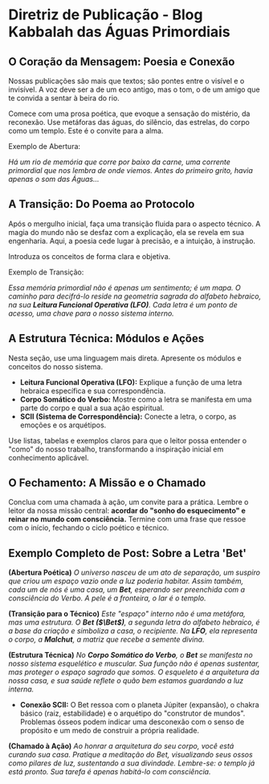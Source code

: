 # Diretriz de Publicação - Blog Kabbalah das Águas Primordiais

## O Coração da Mensagem: Poesia e Conexão

Nossas publicações são mais que textos; são pontes entre o visível e o invisível. A voz deve ser a de um eco antigo, mas o tom, o de um amigo que te convida a sentar à beira do rio.

Comece com uma prosa poética, que evoque a sensação do mistério, da reconexão. Use metáforas das águas, do silêncio, das estrelas, do corpo como um templo. Este é o convite para a alma.

Exemplo de Abertura:

*Há um rio de memória que corre por baixo da carne, uma corrente primordial que nos lembra de onde viemos. Antes do primeiro grito, havia apenas o som das Águas...*

## A Transição: Do Poema ao Protocolo

Após o mergulho inicial, faça uma transição fluida para o aspecto técnico. A magia do mundo não se desfaz com a explicação, ela se revela em sua engenharia. Aqui, a poesia cede lugar à precisão, e a intuição, à instrução.

Introduza os conceitos de forma clara e objetiva.

Exemplo de Transição:

*Essa memória primordial não é apenas um sentimento; é um mapa. O caminho para decifrá-lo reside na geometria sagrada do alfabeto hebraico, na sua **Leitura Funcional Operativa (LFO)**. Cada letra é um ponto de acesso, uma chave para o nosso sistema interno.*

## A Estrutura Técnica: Módulos e Ações

Nesta seção, use uma linguagem mais direta. Apresente os módulos e conceitos do nosso sistema.

-   **Leitura Funcional Operativa (LFO):** Explique a função de uma letra hebraica específica e sua correspondência.
-   **Corpo Somático do Verbo:** Mostre como a letra se manifesta em uma parte do corpo e qual a sua ação espiritual.
-   **SCII (Sistema de Correspondência):** Conecte a letra, o corpo, as emoções e os arquétipos.

Use listas, tabelas e exemplos claros para que o leitor possa entender o "como" do nosso trabalho, transformando a inspiração inicial em conhecimento aplicável.

## O Fechamento: A Missão e o Chamado

Conclua com uma chamada à ação, um convite para a prática. Lembre o leitor da nossa missão central: **acordar do "sonho do esquecimento" e reinar no mundo com consciência.** Termine com uma frase que ressoe com o início, fechando o ciclo poético e técnico.

## Exemplo Completo de Post: Sobre a Letra 'Bet'

**(Abertura Poética)**
*O universo nasceu de um ato de separação, um suspiro que criou um espaço vazio onde a luz poderia habitar. Assim também, cada um de nós é uma casa, um **Bet**, esperando ser preenchida com a consciência do Verbo. A pele é a fronteira, o lar é o templo.*

**(Transição para o Técnico)**
*Este "espaço" interno não é uma metáfora, mas uma estrutura. O **Bet ($\Bet$)**, a segunda letra do alfabeto hebraico, é a base da criação e simboliza a casa, o recipiente. Na **LFO**, ela representa o corpo, a **Malchut**, a matriz que recebe a semente divina.*

**(Estrutura Técnica)**
*No **Corpo Somático do Verbo**, o **Bet** se manifesta no nosso sistema esquelético e muscular. Sua função não é apenas sustentar, mas proteger o espaço sagrado que somos. O esqueleto é a arquitetura da nossa casa, e sua saúde reflete o quão bem estamos guardando a luz interna.*
-   **Conexão SCII:** O Bet ressoa com o planeta Júpiter (expansão), o chakra básico (raiz, estabilidade) e o arquétipo do "construtor de mundos". Problemas ósseos podem indicar uma desconexão com o senso de propósito e um medo de construir a própria realidade.

**(Chamado à Ação)**
*Ao honrar a arquitetura do seu corpo, você está curando sua casa. Pratique a meditação do Bet, visualizando seus ossos como pilares de luz, sustentando a sua divindade. Lembre-se: o templo já está pronto. Sua tarefa é apenas habitá-lo com consciência.*
